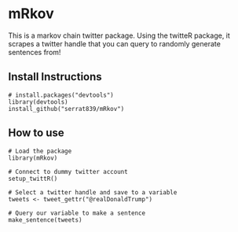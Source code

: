# mRkov

This is a markov chain twitter package.
Using the twitteR package, it scrapes a twitter handle that you can query to randomly generate sentences from!

## Install Instructions
```
# install.packages("devtools")
library(devtools)
install_github("serrat839/mRkov")
```

## How to use
```
# Load the package
library(mRkov)

# Connect to dummy twitter account
setup_twittR()

# Select a twitter handle and save to a variable
tweets <- tweet_gettr("@realDonaldTrump")

# Query our variable to make a sentence
make_sentence(tweets)
```

